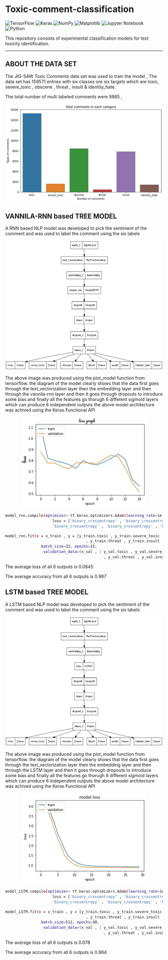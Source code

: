 # Toxic-comment-classification
![TensorFlow](https://img.shields.io/badge/TensorFlow-%23FF6F00.svg?style=for-the-badge&logo=TensorFlow&logoColor=white) ![Keras](https://img.shields.io/badge/Keras-%23D00000.svg?style=for-the-badge&logo=Keras&logoColor=white) ![NumPy](https://img.shields.io/badge/numpy-%23013243.svg?style=for-the-badge&logo=numpy&logoColor=white) ![Matplotlib](https://img.shields.io/badge/Matplotlib-%23ffffff.svg?style=for-the-badge&logo=Matplotlib&logoColor=black) ![Jupyter Notebook](https://img.shields.io/badge/jupyter-%23FA0F00.svg?style=for-the-badge&logo=jupyter&logoColor=white) ![Python](https://img.shields.io/badge/python-3670A0?style=for-the-badge&logo=python&logoColor=ffdd54)

This repository consists of experimental classification models for text toxicity identification.
_____________

## ABOUT THE DATA SET
The JIG-SAW Toxic Comments data set was used to train the model , The data set has 159571 entries with six classes ore six targets which are toxic, severe_toxic , obscene , threat , insult & identity_hate.

The total number of multi labeled comments were 9865 , 

<p align="center">
  <img src="https://github.com/VIKNESH1211/Toxic-comment-classification/blob/main/clean/multi.jpg?raw=true" width="700" alt="accessibility text">
</p>

##  VANNILA-RNN based TREE MODEL
A RNN based NLP model was developed to pick the sentiment of the comment and was used to label the comment using the six labels

<p align="center">
  <img src="https://github.com/VIKNESH1211/Toxic-comment-classification/blob/main/RNN/model.png?raw=true" width="700" alt="accessibility text">
</p>

The above image was produced using the plot_model function from tensorflow.
the diagram of the model clearly shows that the data first goes through the text_vectorization layer then the embedding layer and then through the vannila-rnn layer and then it goes through dropouts to introduce some bias and finally all the features go thorugh 6 different sigmoid layers which can produce 6 independent outputs
the above model architecture was achived using the Keras Functional API

<p align="center">
  <img src="https://github.com/VIKNESH1211/Toxic-comment-classification/blob/main/RNN/image.png?raw=true" width="400" alt="accessibility text">
</p>

```sh
model_rnn.compile(optimizer= tf.keras.optimizers.Adam(learning_rate=1e-5)  ,
                     loss = ['binary_crossentropy' , 'binary_crossentropy' , 'binary_crossentropy' , 
                     'binary_crossentropy' , 'binary_crossentropy' , 'binary_crossentropy'] , metrics='accuracy')
```
```sh
model_rnn.fit(x = x_train , y = [y_train.toxic , y_train.severe_toxic , y_train.obscene 
                                    , y_train.threat , y_train.insult , y_train.identity_hate] ,
                batch_size=32, epochs=15,
                 validation_data=(x_val , [ y_val.toxic , y_val.severe_toxic , y_val.obscene 
                                            , y_val.threat , y_val.insult , y_val.identity_hate]))
```

The average loss of all 6 outputs is 0.0845

The average accuracy from all 6 outputs is 0.967

##  LSTM based TREE MODEL
A LSTM based NLP model was developed to pick the sentiment of the comment and was used to label the comment using the six labels

<p align="center">
  <img src="https://github.com/VIKNESH1211/Toxic-comment-classification/blob/main/LSTM/model.png?raw=true width="500" alt="accessibility text">
</p>

The above image was produced using the plot_model function from tensorflow.
the diagram of the model clearly shows that the data first goes through the text_vectorization layer then the embedding layer and then through the LSTM layer and then it goes through dropouts to introduce some bias and finally all the features go thorugh 6 different sigmoid layers which can produce 6 independent outputs
the above model architecture was achived using the Keras Functional API

<p align="center">
  <img src="https://github.com/VIKNESH1211/Toxic-comment-classification/blob/main/LSTM/LSTM_LOSS.jpg?raw=true" width="400" alt="accessibility text">
</p>

```sh
model_LSTM.compile(optimizer= tf.keras.optimizers.Adam(learning_rate=1e-5 ) ,   
                     loss = ['binary_crossentropy' , 'binary_crossentropy' , 'binary_crossentropy' , 
                     'binary_crossentropy' , 'binary_crossentropy' , 'binary_crossentropy'] , metrics= ["accuracy"])
```
```sh
model_LSTM.fit(x = x_train , y = [y_train.toxic , y_train.severe_toxic , y_train.obscene 
                                    , y_train.threat , y_train.insult , y_train.identity_hate] ,
                batch_size=512, epochs=30,
                 validation_data=(x_val , [ y_val.toxic , y_val.severe_toxic , y_val.obscene 
                                            , y_val.threat , y_val.insult , y_val.identity_hate]))
```

The average loss of all 6 outputs is 0.078

The average accuracy from all 6 outputs is 0.964

